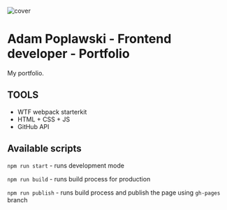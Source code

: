 ![cover](https://adam-poplawski.github.io/og-portfolio.png)

# Adam Poplawski - Frontend developer - Portfolio

My portfolio.

## TOOLS

- WTF webpack starterkit
- HTML + CSS + JS
- GitHub API

## Available scripts

`npm run start` - runs development mode

`npm run build` - runs build process for production

`npm run publish` - runs build process and publish the page using `gh-pages` branch


